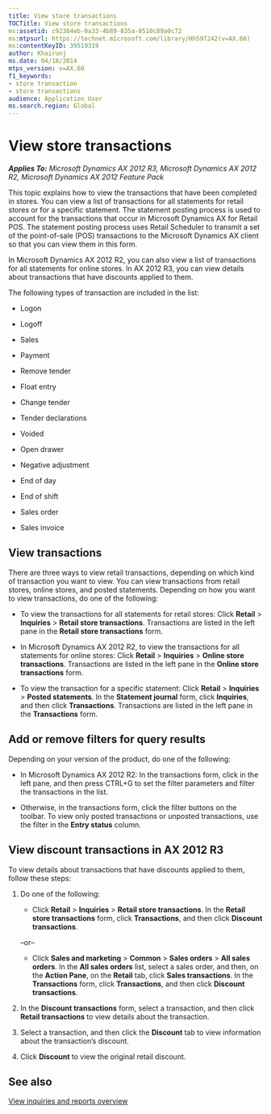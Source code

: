 ```yaml
---
title: View store transactions
TOCTitle: View store transactions
ms:assetid: c92384eb-0a33-4b89-835a-8510c89a0c72
ms:mtpsurl: https://technet.microsoft.com/library/Hh597242(v=AX.60)
ms:contentKeyID: 39519319
author: Khairunj
ms.date: 04/18/2014
mtps_version: v=AX.60
f1_keywords:
- store transaction
- store transactions
audience: Application User
ms.search.region: Global
---
```


# View store transactions 


_**Applies To:** Microsoft Dynamics AX 2012 R3, Microsoft Dynamics AX 2012 R2, Microsoft Dynamics AX 2012 Feature Pack_

This topic explains how to view the transactions that have been completed in stores. You can view a list of transactions for all statements for retail stores or for a specific statement. The statement posting process is used to account for the transactions that occur in Microsoft Dynamics AX for Retail POS. The statement posting process uses Retail Scheduler to transmit a set of the point-of-sale (POS) transactions to the Microsoft Dynamics AX client so that you can view them in this form.

In Microsoft Dynamics AX 2012 R2, you can also view a list of transactions for all statements for online stores. In AX 2012 R3, you can view details about transactions that have discounts applied to them.

The following types of transaction are included in the list:

  - Logon

  - Logoff

  - Sales

  - Payment

  - Remove tender

  - Float entry

  - Change tender

  - Tender declarations

  - Voided

  - Open drawer

  - Negative adjustment

  - End of day

  - End of shift

  - Sales order

  - Sales invoice

## View transactions

There are three ways to view retail transactions, depending on which kind of transaction you want to view. You can view transactions from retail stores, online stores, and posted statements. Depending on how you want to view transactions, do one of the following:

  - To view the transactions for all statements for retail stores: Click **Retail** \> **Inquiries** \> **Retail store transactions**. Transactions are listed in the left pane in the **Retail store transactions** form.

  - In Microsoft Dynamics AX 2012 R2, to view the transactions for all statements for online stores: Click **Retail** \> **Inquiries** \> **Online store transactions**. Transactions are listed in the left pane in the **Online store transactions** form.

  - To view the transaction for a specific statement: Click **Retail** \> **Inquiries** \> **Posted statements**. In the **Statement journal** form, click **Inquiries**, and then click **Transactions**. Transactions are listed in the left pane in the **Transactions** form.

## Add or remove filters for query results

Depending on your version of the product, do one of the following:

  - In Microsoft Dynamics AX 2012 R2: In the transactions form, click in the left pane, and then press CTRL+G to set the filter parameters and filter the transactions in the list.

  - Otherwise, in the transactions form, click the filter buttons on the toolbar. To view only posted transactions or unposted transactions, use the filter in the **Entry status** column.

## View discount transactions in AX 2012 R3

To view details about transactions that have discounts applied to them, follow these steps:

1.  Do one of the following:
    
      - Click **Retail** \> **Inquiries** \> **Retail store transactions**. In the **Retail store transactions** form, click **Transactions**, and then click **Discount transactions**.
    
    –or–
    
      - Click **Sales and marketing** \> **Common** \> **Sales orders** \> **All sales orders**. In the **All sales orders** list, select a sales order, and then, on the **Action Pane**, on the **Retail** tab, click **Sales transactions**. In the **Transactions** form, click **Transactions**, and then click **Discount transactions**.

2.  In the **Discount transactions** form, select a transaction, and then click **Retail transactions** to view details about the transaction.

3.  Select a transaction, and then click the **Discount** tab to view information about the transaction’s discount.

4.  Click **Discount** to view the original retail discount.

## See also

[View inquiries and reports overview](view-inquiries-and-reports-overview.md)

  


